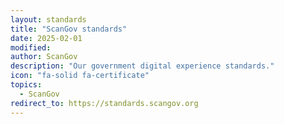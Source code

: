 ```yaml
---
layout: standards
title: "ScanGov standards"
date: 2025-02-01
modified: 
author: ScanGov
description: "Our government digital experience standards."
icon: "fa-solid fa-certificate"
topics:
  - ScanGov
redirect_to: https://standards.scangov.org
---
```

